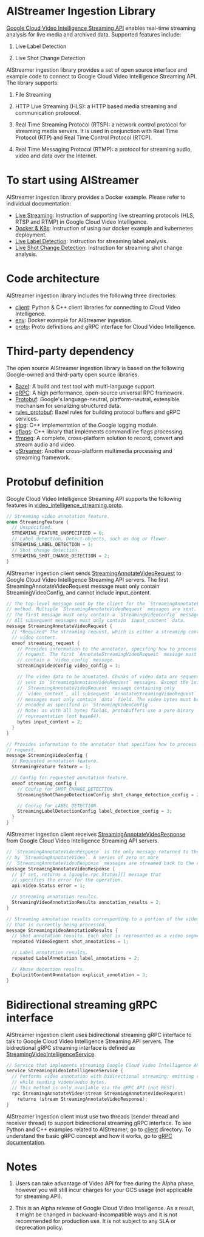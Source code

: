 AIStreamer Ingestion Library
===================================

[Google Cloud Video Intelligence Streaming API](https://cloud.google.com/video-intelligence/alpha/docs/streaming) enables real-time streaming analysis for live media and archived data. Supported features include:

1. Live Label Detection

2. Live Shot Change Detection

AIStreamer ingestion library provides a set of open source interface and example code to connect to Google Cloud Video Intelligence Streaming API. The library supports:

1. File Streaming

2. HTTP Live Streaming (HLS): a HTTP based media streaming and communication protoocol.

3. Real Time Streaming Protocol (RTSP): a network control protocol for streaming media servers. It is used in conjunction with Real Time Protocol (RTP) and Real Time Control Protocol (RTCP).

4. Real Time Messaging Protocol (RTMP): a protocol for streaming audio, video and data over the Internet.

# To start using AIStreamer

AIStreamer ingestion library provides a Docker example. Please refer to individual documentation:

* [Live Streaming](documentation/live.md): Instruction of supporting live streaming protocols (HLS, RTSP and RTMP) in Google Cloud Video Intelligence.
* [Docker & K8s](documentation/kube.md): Instruction of using our docker example and kubernetes deployment.
* [Live Label Detection](documentation/label.md): Instruction for streaming label analysis.
* [Live Shot Change Detection](documentation/shot.md): Instruction for streaming shot change analysis.

# Code architecture

AIStreamer ingestion library includes the following three directories:

* [client](client): Python & C++ client libraries for connecting to Cloud Video Intelligence.
* [env](env): Docker example for AIStreamer ingestion.
* [proto](proto): Proto definitions and gRPC interface for Cloud Video Intelligence.

# Third-party dependency

The open source AIStreamer ingestion library is based on the following Google-owned and third-party open source libraries.

* [Bazel](https://bazel.build): A build and test tool with multi-language support.
* [gRPC](https://grpc.io): A high performance, open-source universal RPC framework.
* [Protobuf](https://developers.google.com/protocol-buffers): Google's language-neutral, platform-neutral, extensible mechanism for serializing structured data.
* [rules_protobuf](https://github.com/pubref/rules_protobuf): Bazel rules for building protocol buffers and gRPC services.
* [glog](https://github.com/google/glog): C++ implementation of the Google logging module.
* [gflags](https://github.com/gflags/gflags): C++ library that implements commandline flags processing.
* [ffmpeg](https://www.ffmpeg.org): A complete, cross-platform solution to record, convert and stream audio and video.
* [gStreamer](https://gstreamer.freedesktop.org): Another cross-platform multimedia processing and streaming framework.

# Protobuf definition

Google Cloud Video Intelligence Streaming API supports the following features in
[video_intelligence_streaming.proto](../proto/video_intelligence_streaming.proto).

```c++
// Streaming video annotation feature.
enum StreamingFeature {
  // Unspecified.
  STREAMING_FEATURE_UNSPECIFIED = 0;
  // Label detection. Detect objects, such as dog or flower.
  STREAMING_LABEL_DETECTION = 1;
  // Shot change detection.
  STREAMING_SHOT_CHANGE_DETECTION = 2;
}
```


AIStreamer ingestion client sends [StreamingAnnotateVideoRequest](../proto/video_intelligence_streaming.proto) to Google Cloud Video Intelligence Streaming API servers.
The first StreamingAnnotateVideoRequest message must only contain StreamingVideoConfig, and cannot include input_content.

```c++
// The top-level message sent by the client for the `StreamingAnnotateVideo`
// method. Multiple `StreamingAnnotateVideoRequest` messages are sent.
// The first message must only contain a `StreamingVideoConfig` message.
// All subsequent messages must only contain `input_content` data.
message StreamingAnnotateVideoRequest {
  // *Required* The streaming request, which is either a streaming config or
  // video content.
  oneof streaming_request {
    // Provides information to the annotator, specifing how to process the
    // request. The first `AnnotateStreamingVideoRequest` message must only
    // contain a `video_config` message.
    StreamingVideoConfig video_config = 1;

    // The video data to be annotated. Chunks of video data are sequentially
    // sent in `StreamingAnnotateVideoRequest` messages. Except the initial
    // `StreamingAnnotateVideoRequest` message containing only
    // `video_context`, all subsequent `AnnotateStreamingVideoRequest`
    // messages must only contain `data` field. The video bytes must be
    // encoded as specified in `StreamingVideoConfig`.
    // Note: as with all bytes fields, protobuffers use a pure binary
    // representation (not base64).
    bytes input_content = 2;
  }
}

// Provides information to the annotator that specifies how to process the
// request.
message StreamingVideoConfig {
  // Requested annotation feature.
  StreamingFeature feature = 1;

  // Config for requested annotation feature.
  oneof streaming_config {
    // Config for SHOT_CHANGE_DETECTION.
    StreamingShotChangeDetectionConfig shot_change_detection_config = 2;

    // Config for LABEL_DETECTION.
    StreamingLabelDetectionConfig label_detection_config = 3;
  }
}
```

AIStreamer ingestion client receives [StreamingAnnotateVideoResponse](../proto/video_intelligence_streaming.proto) from Google Cloud Video Intelligence Streaming API servers.

```c++
// `StreamingAnnotateVideoResponse` is the only message returned to the client
// by `StreamingAnnotateVideo`. A series of zero or more
// `StreamingAnnotateVideoResponse` messages are streamed back to the client.
message StreamingAnnotateVideoResponse {
  // If set, returns a [google.rpc.Status][] message that
  // specifies the error for the operation.
  api.video.Status error = 1;

  // Streaming annotation results.
  StreamingVideoAnnotationResults annotation_results = 2;
}

// Streaming annotation results corresponding to a portion of the video
// that is currently being processed.
message StreamingVideoAnnotationResults {
  // Shot annotation results. Each shot is represented as a video segment.
  repeated VideoSegment shot_annotations = 1;

  // Label annotation results.
  repeated LabelAnnotation label_annotations = 2;

  // Abuse detection results.
  ExplicitContentAnnotation explicit_annotation = 3;
}
```

# Bidirectional streaming gRPC interface

AIStreamer ingestion client uses bidirectional streaming gRPC interface to talk to Google Cloud Video Intelligence Streaming API servers.
The bidrectional gRPC streaming interface is defined as [StreamingVideoIntelligenceService](../proto/video_intelligence_streaming.proto).

```c++
// Service that implements streaming Google Cloud Video Intelligence API.
service StreamingVideoIntelligenceService {
  // Performs video annotation with bidirectional streaming: emitting results
  // while sending video/audio bytes.
  // This method is only available via the gRPC API (not REST).
  rpc StreamingAnnotateVideo(stream StreamingAnnotateVideoRequest)
    returns (stream StreamingAnnotateVideoResponse);
}
```

AIStreamer ingestion client must use two threads (sender thread and receiver thread) to support bidirectional streaming gRPC interface.
To see Python and C++ examples related to AIStreamer, go to [client](client) directory.
To understand the basic gRPC concept and how it works, go to [gRPC documentation](https://grpc.io/docs/guides/concepts.html#bidirectional-streaming-rpc).

# Notes

1. Users can take advantage of Video API for free during the Alpha phase, however you will still incur charges for your GCS usage (not applicable for streaming API).

2. This is an Alpha release of Google Cloud Video Intelligence. As a result, it might be changed in backward-incompatible ways and it is not recommended for production use. It is not subject to any SLA or deprecation policy.

